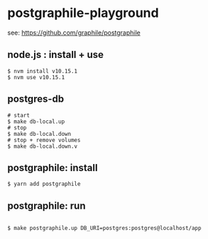 # postgraphile-playground

see: https://github.com/graphile/postgraphile

## node.js : install + use
```
$ nvm install v10.15.1
$ nvm use v10.15.1
```

## postgres-db
```
# start
$ make db-local.up
# stop
$ make db-local.down
# stop + remove volumes
$ make db-local.down.v
```

## postgraphile: install
```
$ yarn add postgraphile
```

## postgraphile: run 
```

$ make postgraphile.up DB_URI=postgres:postgres@localhost/app

```


